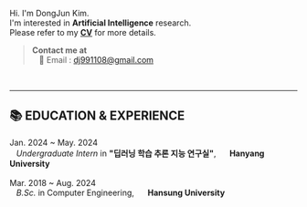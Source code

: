 Hi. I'm DongJun Kim. <br>
I'm interested in **Artificial Intelligence** research.  <br>
Please refer to my **[CV](https://github.com/dj991108/dj991108/files/15427402/CV.pdf)** for more details. <br>


> **Contact me at** <br>
&nbsp;&nbsp; 📧 Email : dj991108@gmail.com <br>
<br>

***
## 📚 EDUCATION & EXPERIENCE <br>
Jan. 2024 ~ May. 2024 <br>
&nbsp;&nbsp; _Undergraduate Intern_ in **"딥러닝 학습 추론 지능 연구실"**,&nbsp;&nbsp;&nbsp;&nbsp;&nbsp; **Hanyang University**
<br><br>
Mar. 2018 ~ Aug. 2024 <br>
&nbsp;&nbsp; _B.Sc._ in Computer Engineering,&nbsp;&nbsp;&nbsp;&nbsp;&nbsp; **Hansung University**

<br>
